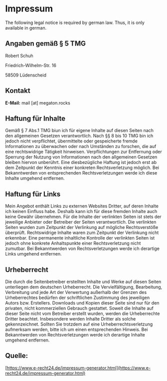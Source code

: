 # Impressum
The following legal notice is required by german law.
Thus, it is only available in german.

## Angaben gemäß § 5 TMG
Robert Schuh

Friedrich-Wilhelm-Str. 16

58509 Lüdenscheid

## Kontakt
**E-Mail:** mail [at] megaton.rocks

## Haftung für Inhalte
Gemäß § 7 Abs.1 TMG biun ich für eigene Inhalte auf diesen Seiten nach den
allgemeinen Gesetzen verantwortlich. Nach §§ 8 bis 10 TMG bin ich jedoch nicht
verpflichtet, übermittelte oder gespeicherte fremde Informationen zu überwachen oder nach Umständen zu
forschen, die auf eine rechtswidrige Tätigkeit hinweisen.
Verpflichtungen zur Entfernung oder Sperrung der Nutzung von Informationen nach den allgemeinen
Gesetzen bleiben hiervon unberührt. Eine diesbezügliche Haftung ist jedoch erst ab dem Zeitpunkt der
Kenntnis einer konkreten Rechtsverletzung möglich. Bei Bekanntwerden von entsprechenden
Rechtsverletzungen werde ich diese Inhalte umgehend entfernen.

## Haftung für Links
Mein Angebot enthält Links zu externen Websites Dritter, auf deren Inhalte ich keinen Einfluss habe.
Deshalb kann ich für diese fremden Inhalte auch keine Gewähr übernehmen. Für die Inhalte der
verlinkten Seiten ist stets der jeweilige Anbieter oder Betreiber der Seiten verantwortlich. Die verlinkten
Seiten wurden zum Zeitpunkt der Verlinkung auf mögliche Rechtsverstöße überprüft. Rechtswidrige Inhalte
waren zum Zeitpunkt der Verlinkung nicht erkennbar.
Eine permanente inhaltliche Kontrolle der verlinkten Seiten ist jedoch ohne konkrete Anhaltspunkte einer
Rechtsverletzung nicht zumutbar. Bei Bekanntwerden von Rechtsverletzungen werde ich derartige Links
umgehend entfernen.

## Urheberrecht
Die durch die Seitenbetreiber erstellten Inhalte und Werke auf diesen Seiten unterliegen dem deutschen
Urheberrecht. Die Vervielfältigung, Bearbeitung, Verbreitung und jede Art der Verwertung außerhalb der
Grenzen des Urheberrechtes bedürfen der schriftlichen Zustimmung des jeweiligen Autors bzw. Erstellers.
Downloads und Kopien dieser Seite sind nur für den privaten, nicht kommerziellen Gebrauch gestattet.
Soweit die Inhalte auf dieser Seite nicht vom Betreiber erstellt wurden, werden die Urheberrechte Dritter
beachtet. Insbesondere werden Inhalte Dritter als solche gekennzeichnet. Sollten Sie trotzdem auf eine
Urheberrechtsverletzung aufmerksam werden, bitte ich um einen entsprechenden Hinweis. Bei
Bekanntwerden von Rechtsverletzungen werde ich derartige Inhalte umgehend entfernen.

## Quelle:
[https://www.e-recht24.de/impressum-generator.html](https://www.e-recht24.de/impressum-generator.html)
